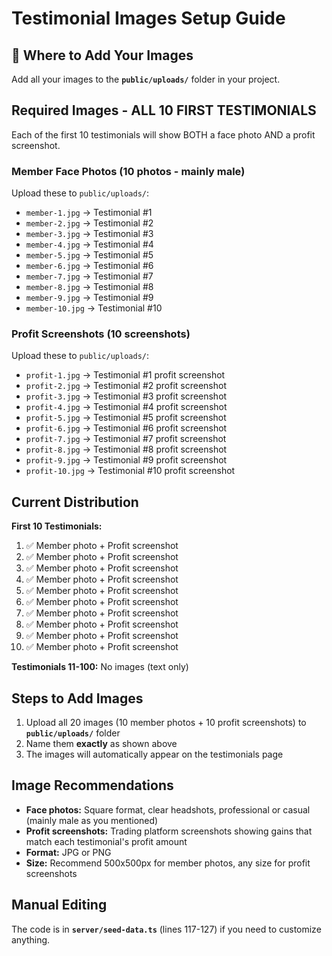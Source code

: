 # Testimonial Images Setup Guide

## 📸 Where to Add Your Images

Add all your images to the **`public/uploads/`** folder in your project.

## Required Images - ALL 10 FIRST TESTIMONIALS

Each of the first 10 testimonials will show BOTH a face photo AND a profit screenshot.

### Member Face Photos (10 photos - mainly male)
Upload these to `public/uploads/`:

- `member-1.jpg` → Testimonial #1
- `member-2.jpg` → Testimonial #2  
- `member-3.jpg` → Testimonial #3
- `member-4.jpg` → Testimonial #4
- `member-5.jpg` → Testimonial #5
- `member-6.jpg` → Testimonial #6
- `member-7.jpg` → Testimonial #7
- `member-8.jpg` → Testimonial #8
- `member-9.jpg` → Testimonial #9
- `member-10.jpg` → Testimonial #10

### Profit Screenshots (10 screenshots)
Upload these to `public/uploads/`:

- `profit-1.jpg` → Testimonial #1 profit screenshot
- `profit-2.jpg` → Testimonial #2 profit screenshot
- `profit-3.jpg` → Testimonial #3 profit screenshot
- `profit-4.jpg` → Testimonial #4 profit screenshot
- `profit-5.jpg` → Testimonial #5 profit screenshot
- `profit-6.jpg` → Testimonial #6 profit screenshot
- `profit-7.jpg` → Testimonial #7 profit screenshot
- `profit-8.jpg` → Testimonial #8 profit screenshot
- `profit-9.jpg` → Testimonial #9 profit screenshot
- `profit-10.jpg` → Testimonial #10 profit screenshot

## Current Distribution

**First 10 Testimonials:**
1. ✅ Member photo + Profit screenshot
2. ✅ Member photo + Profit screenshot
3. ✅ Member photo + Profit screenshot
4. ✅ Member photo + Profit screenshot
5. ✅ Member photo + Profit screenshot
6. ✅ Member photo + Profit screenshot
7. ✅ Member photo + Profit screenshot
8. ✅ Member photo + Profit screenshot
9. ✅ Member photo + Profit screenshot
10. ✅ Member photo + Profit screenshot

**Testimonials 11-100:** No images (text only)

## Steps to Add Images

1. Upload all 20 images (10 member photos + 10 profit screenshots) to **`public/uploads/`** folder
2. Name them **exactly** as shown above
3. The images will automatically appear on the testimonials page

## Image Recommendations

- **Face photos:** Square format, clear headshots, professional or casual (mainly male as you mentioned)
- **Profit screenshots:** Trading platform screenshots showing gains that match each testimonial's profit amount
- **Format:** JPG or PNG
- **Size:** Recommend 500x500px for member photos, any size for profit screenshots

## Manual Editing

The code is in **`server/seed-data.ts`** (lines 117-127) if you need to customize anything.
